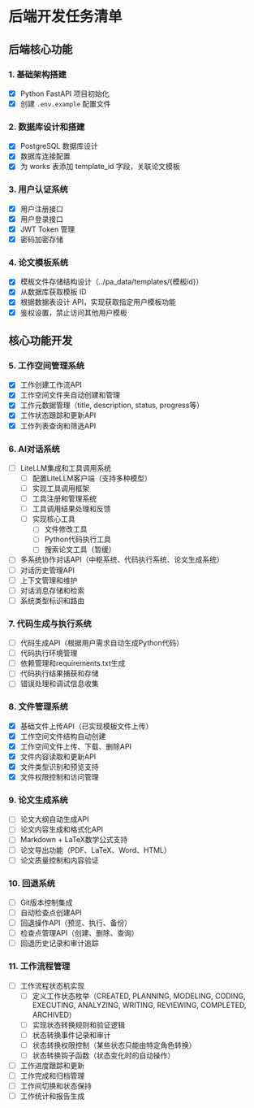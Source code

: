 # 后端开发任务清单

## 后端核心功能

### 1. 基础架构搭建
- [x] Python FastAPI 项目初始化
- [x] 创建 `.env.example` 配置文件

### 2. 数据库设计和搭建
- [x] PostgreSQL 数据库设计
- [x] 数据库连接配置
- [x] 为 works 表添加 template_id 字段，关联论文模板

### 3. 用户认证系统
- [x] 用户注册接口
- [x] 用户登录接口
- [x] JWT Token 管理
- [x] 密码加密存储

### 4. 论文模板系统
- [x] 模板文件存储结构设计（../pa_data/templates/{模板id}）
- [x] 从数据库获取模板 ID
- [x] 根据数据表设计 API，实现获取指定用户模板功能
- [x] 鉴权设置，禁止访问其他用户模板

## 核心功能开发

### 5. 工作空间管理系统
- [x] 工作创建工作流API
- [x] 工作空间文件夹自动创建和管理
- [x] 工作元数据管理（title, description, status, progress等）
- [x] 工作状态跟踪和更新API
- [x] 工作列表查询和筛选API

### 6. AI对话系统
- [ ] LiteLLM集成和工具调用系统
  - [ ] 配置LiteLLM客户端（支持多种模型）
  - [ ] 实现工具调用框架
  - [ ] 工具注册和管理系统
  - [ ] 工具调用结果处理和反馈
  - [ ] 实现核心工具
    - [ ] 文件修改工具
    - [ ] Python代码执行工具
    - [ ] 搜索论文工具（暂缓）
- [ ] 多系统协作对话API（中枢系统、代码执行系统、论文生成系统）
- [ ] 对话历史管理API
- [ ] 上下文管理和维护
- [ ] 对话消息存储和检索
- [ ] 系统类型标识和路由

### 7. 代码生成与执行系统
- [ ] 代码生成API（根据用户需求自动生成Python代码）
- [ ] 代码执行环境管理
- [ ] 依赖管理和requirements.txt生成
- [ ] 代码执行结果捕获和存储
- [ ] 错误处理和调试信息收集

### 8. 文件管理系统
- [x] 基础文件上传API（已实现模板文件上传）
- [x] 工作空间文件结构自动创建
- [x] 工作空间文件上传、下载、删除API
- [x] 文件内容读取和更新API
- [x] 文件类型识别和预览支持
- [x] 文件权限控制和访问管理

### 9. 论文生成系统
- [ ] 论文大纲自动生成API
- [ ] 论文内容生成和格式化API
- [ ] Markdown + LaTeX数学公式支持
- [ ] 论文导出功能（PDF、LaTeX、Word、HTML）
- [ ] 论文质量控制和内容验证

### 10. 回退系统
- [ ] Git版本控制集成
- [ ] 自动检查点创建API
- [ ] 回退操作API（预览、执行、备份）
- [ ] 检查点管理API（创建、删除、查询）
- [ ] 回退历史记录和审计追踪

### 11. 工作流程管理
- [ ] 工作流程状态机实现
  - [ ] 定义工作状态枚举（CREATED, PLANNING, MODELING, CODING, EXECUTING, ANALYZING, WRITING, REVIEWING, COMPLETED, ARCHIVED）
  - [ ] 实现状态转换规则和验证逻辑
  - [ ] 状态转换事件记录和审计
  - [ ] 状态转换权限控制（某些状态只能由特定角色转换）
  - [ ] 状态转换钩子函数（状态变化时的自动操作）
- [ ] 工作进度跟踪和更新
- [ ] 工作完成和归档管理
- [ ] 工作间切换和状态保持
- [ ] 工作统计和报告生成